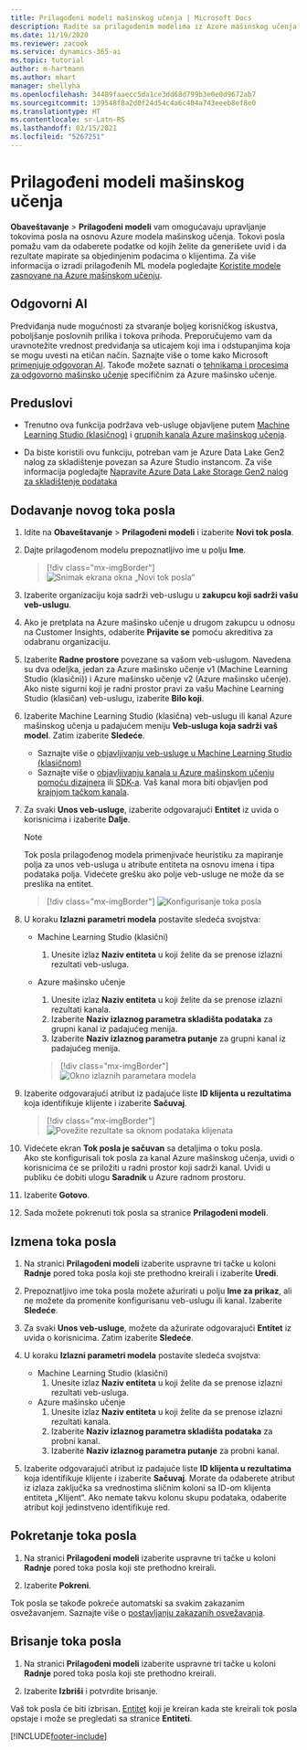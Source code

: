 ```yaml
---
title: Prilagođeni modeli mašinskog učenja | Microsoft Docs
description: Radite sa prilagođenim modelima iz Azure mašinskog učenja u usluzi Dynamics 365 Customer Insights.
ms.date: 11/19/2020
ms.reviewer: zacook
ms.service: dynamics-365-ai
ms.topic: tutorial
author: m-hartmann
ms.author: mhart
manager: shellyha
ms.openlocfilehash: 34489faaecc5da1ce3dd68d799b3e0e0d9672ab7
ms.sourcegitcommit: 139548f8a2d0f24d54c4a6c404a743eeeb8ef8e0
ms.translationtype: HT
ms.contentlocale: sr-Latn-RS
ms.lasthandoff: 02/15/2021
ms.locfileid: "5267251"
---
```

# <a name="custom-machine-learning-models"></a>Prilagođeni modeli mašinskog učenja

**Obaveštavanje** > **Prilagođeni modeli** vam omogućavaju upravljanje tokovima posla na osnovu Azure modela mašinskog učenja. Tokovi posla pomažu vam da odaberete podatke od kojih želite da generišete uvid i da rezultate mapirate sa objedinjenim podacima o klijentima. Za više informacija o izradi prilagođenih ML modela pogledajte [Koristite modele zasnovane na Azure mašinskom učenju](azure-machine-learning-experiments.md).

## <a name="responsible-ai"></a>Odgovorni AI

Predviđanja nude mogućnosti za stvaranje boljeg korisničkog iskustva, poboljšanje poslovnih prilika i tokova prihoda. Preporučujemo vam da uravnotežite vrednost predviđanja sa uticajem koji ima i odstupanjima koja se mogu uvesti na etičan način. Saznajte više o tome kako Microsoft [primenjuje odgovoran AI](https://www.microsoft.com/ai/responsible-ai?activetab=pivot1%3aprimaryr6). Takođe možete saznati o [tehnikama i procesima za odgovorno mašinsko učenje](https://docs.microsoft.com/azure/machine-learning/concept-responsible-ml) specifičnim za Azure mašinsko učenje.

## <a name="prerequisites"></a>Preduslovi

- Trenutno ova funkcija podržava veb-usluge objavljene putem [Machine Learning Studio (klasičnog)](https://studio.azureml.net) i [grupnih kanala Azure mašinskog učenja](https://docs.microsoft.com/azure/machine-learning/concept-ml-pipelines).

- Da biste koristili ovu funkciju, potreban vam je Azure Data Lake Gen2 nalog za skladištenje povezan sa Azure Studio instancom. Za više informacija pogledajte [Napravite Azure Data Lake Storage Gen2 nalog za skladištenje podataka](https://docs.microsoft.com/azure/storage/blobs/data-lake-storage-quickstart-create-account)

## <a name="add-a-new-workflow"></a>Dodavanje novog toka posla

1. Idite na **Obaveštavanje** > **Prilagođeni modeli** i izaberite **Novi tok posla**.

1. Dajte prilagođenom modelu prepoznatljivo ime u polju **Ime**.

   > [!div class="mx-imgBorder"]
   > ![Snimak ekrana okna „Novi tok posla“](media/new-workflowv2.png "Snimak ekrana okna „Novi tok posla“")

1. Izaberite organizaciju koja sadrži veb-uslugu u **zakupcu koji sadrži vašu veb-uslugu**.

1. Ako je pretplata na Azure mašinsko učenje u drugom zakupcu u odnosu na Customer Insights, odaberite **Prijavite se** pomoću akreditiva za odabranu organizaciju.

1. Izaberite **Radne prostore** povezane sa vašom veb-uslugom. Navedena su dva odeljka, jedan za Azure mašinsko učenje v1 (Machine Learning Studio (klasični)) i Azure mašinsko učenje v2 (Azure mašinsko učenje). Ako niste sigurni koji je radni prostor pravi za vašu Machine Learning Studio (klasičan) veb-uslugu, izaberite **Bilo koji**.

1. Izaberite Machine Learning Studio (klasična) veb-uslugu ili kanal Azure mašinskog učenja u padajućem meniju **Veb-usluga koja sadrži vaš model**. Zatim izaberite **Sledeće**.
   - Saznajte više o [objavljivanju veb-usluge u Machine Learning Studio (klasičnom)](https://docs.microsoft.com/azure/machine-learning/studio/deploy-a-machine-learning-web-service#deploy-it-as-a-new-web-service)
   - Saznajte više o [objavljivanju kanala u Azure mašinskom učenju pomoću dizajnera](https://docs.microsoft.com/azure/machine-learning/concept-ml-pipelines#building-pipelines-with-the-designer) ili [ SDK-a](https://docs.microsoft.com/azure/machine-learning/concept-ml-pipelines#building-pipelines-with-the-python-sdk). Vaš kanal mora biti objavljen pod [krajnjom tačkom kanala](https://docs.microsoft.com/azure/machine-learning/how-to-run-batch-predictions-designer#submit-a-pipeline-run).

1. Za svaki **Unos veb-usluge**, izaberite odgovarajući **Entitet** iz uvida o korisnicima i izaberite **Dalje**.
   > [!NOTE]
   > Tok posla prilagođenog modela primenjivaće heuristiku za mapiranje polja za unos veb-usluga u atribute entiteta na osnovu imena i tipa podataka polja. Videćete grešku ako polje veb-usluge ne može da se preslika na entitet.

   > [!div class="mx-imgBorder"]
   > ![Konfigurisanje toka posla](media/intelligence-screen2-updated.png "Konfigurisanje toka posla")
   
1. U koraku **Izlazni parametri modela** postavite sledeća svojstva:
   - Machine Learning Studio (klasični)
      1. Unesite izlaz **Naziv entiteta** u koji želite da se prenose izlazni rezultati veb-usluga.
   - Azure mašinsko učenje
      1. Unesite izlaz **Naziv entiteta** u koji želite da se prenose izlazni rezultati kanala.
      1. Izaberite **Naziv izlaznog parametra skladišta podataka** za grupni kanal iz padajućeg menija.
      1. Izaberite **Naziv izlaznog parametra putanje** za grupni kanal iz padajućeg menija.
      
      > [!div class="mx-imgBorder"]
      > ![Okno izlaznih parametara modela](media/intelligence-screen3-outputparameters.png "Okno izlaznih parametara modela")

1. Izaberite odgovarajući atribut iz padajuće liste **ID klijenta u rezultatima** koja identifikuje klijente i izaberite **Sačuvaj**.
   
   > [!div class="mx-imgBorder"]
   > ![Povežite rezultate sa oknom podataka klijenata](media/intelligence-screen4-relatetocustomer.png "Povežite rezultate sa oknom podataka klijenata")

1. Videćete ekran **Tok posla je sačuvan** sa detaljima o toku posla.    
   Ako ste konfigurisali tok posla za kanal Azure mašinskog učenja, uvidi o korisnicima će se priložiti u radni prostor koji sadrži kanal. Uvidi u publiku će dobiti ulogu **Saradnik** u Azure radnom prostoru.

1. Izaberite **Gotovo**.

1. Sada možete pokrenuti tok posla sa stranice **Prilagođeni modeli**.

## <a name="edit-a-workflow"></a>Izmena toka posla

1. Na stranici **Prilagođeni modeli** izaberite uspravne tri tačke u koloni **Radnje** pored toka posla koji ste prethodno kreirali i izaberite **Uredi**.

1. Prepoznatljivo ime toka posla možete ažurirati u polju **Ime za prikaz**, ali ne možete da promenite konfigurisanu veb-uslugu ili kanal. Izaberite **Sledeće**.

1. Za svaki **Unos veb-usluge**, možete da ažurirate odgovarajući **Entitet** iz uvida o korisnicima. Zatim izaberite **Sledeće**.

1. U koraku **Izlazni parametri modela** postavite sledeća svojstva:
   - Machine Learning Studio (klasični)
      1. Unesite izlaz **Naziv entiteta** u koji želite da se prenose izlazni rezultati veb-usluga.
   - Azure mašinsko učenje
      1. Unesite izlaz **Naziv entiteta** u koji želite da se prenose izlazni rezultati kanala.
      1. Izaberite **Naziv izlaznog parametra skladišta podataka** za probni kanal.
      1. Izaberite **Naziv izlaznog parametra putanje** za probni kanal.

1. Izaberite odgovarajući atribut iz padajuće liste **ID klijenta u rezultatima** koja identifikuje klijente i izaberite **Sačuvaj**.
   Morate da odaberete atribut iz izlaza zaključka sa vrednostima sličnim koloni sa ID-om klijenta entiteta „Klijent“. Ako nemate takvu kolonu skupu podataka, odaberite atribut koji jedinstveno identifikuje red.

## <a name="run-a-workflow"></a>Pokretanje toka posla

1. Na stranici **Prilagođeni modeli** izaberite uspravne tri tačke u koloni **Radnje** pored toka posla koji ste prethodno kreirali.

1. Izaberite **Pokreni**.

Tok posla se takođe pokreće automatski sa svakim zakazanim osvežavanjem. Saznajte više o [postavljanju zakazanih osvežavanja](system.md#schedule-tab).

## <a name="delete-a-workflow"></a>Brisanje toka posla

1. Na stranici **Prilagođeni modeli** izaberite uspravne tri tačke u koloni **Radnje** pored toka posla koji ste prethodno kreirali.

1. Izaberite **Izbriši** i potvrdite brisanje.

Vaš tok posla će biti izbrisan. [Entitet](entities.md) koji je kreiran kada ste kreirali tok posla opstaje i može se pregledati sa stranice **Entiteti**.


[!INCLUDE[footer-include](../includes/footer-banner.md)]